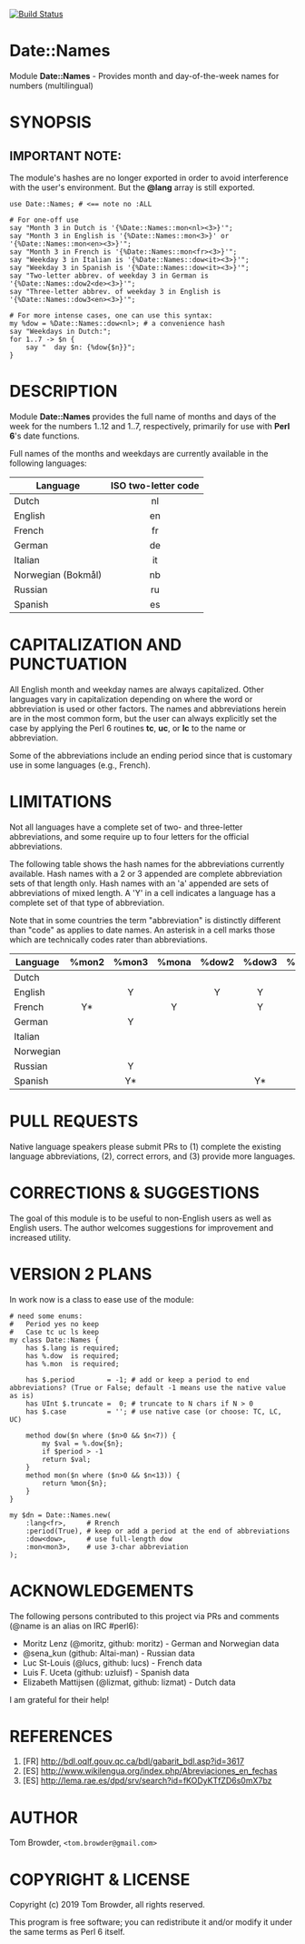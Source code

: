 [![Build Status](https://travis-ci.org/tbrowder/Date-Names-Perl6.svg?branch=master)](https://travis-ci.org/tbrowder/Date-Names-Perl6)

Date::Names
===========

Module **Date::Names** - Provides month and day-of-the-week names for numbers (multilingual)

SYNOPSIS
========

## IMPORTANT NOTE:

The module's hashes are no longer exported in order to avoid interference with the user's environment.
But the **@lang** array is still exported.

~~~perl6
use Date::Names; # <== note no :ALL

# For one-off use
say "Month 3 in Dutch is '{%Date::Names::mon<nl><3>}'";
say "Month 3 in English is '{%Date::Names::mon<3>}' or '{%Date::Names::mon<en><3>}'";
say "Month 3 in French is '{%Date::Names::mon<fr><3>}'";
say "Weekday 3 in Italian is '{%Date::Names::dow<it><3>}'";
say "Weekday 3 in Spanish is '{%Date::Names::dow<it><3>}'";
say "Two-letter abbrev. of weekday 3 in German is '{%Date::Names::dow2<de><3>}'";
say "Three-letter abbrev. of weekday 3 in English is '{%Date::Names::dow3<en><3>}'";

# For more intense cases, one can use this syntax:
my %dow = %Date::Names::dow<nl>; # a convenience hash
say "Weekdays in Dutch:";
for 1..7 -> $n {
    say "  day $n: {%dow{$n}}";
}
~~~


DESCRIPTION
===========

Module **Date::Names** provides the full name of months and days of the week for
the numbers 1..12 and 1..7, respectively, primarily for use with
**Perl 6**'s date functions.

Full names of the months and weekdays are currently available in the
following languages:

  Language | ISO two-letter code
  ---      | :---:
  Dutch    | nl
  English  | en
  French   | fr
  German   | de
  Italian  | it
  Norwegian (Bokmål) | nb
  Russian  | ru
  Spanish  | es

CAPITALIZATION AND PUNCTUATION
==============================

All English month and weekday names are always capitalized.
Other languages vary in capitalization depending on where
the word or abbreviation is used or other factors. The
names and abbreviations herein are in the most common form,
but the user can always explicitly set the case by applying
the Perl 6 routines **tc**, **uc**, or **lc** to the name or
abbreviation.

Some of the abbreviations include an ending period since that is
customary use in some languages (e.g., French).

LIMITATIONS
===========

Not all languages have a complete set of two- and three-letter
abbreviations, and some require up to four letters for the official
abbreviations.

The following table shows the hash names for the abbreviations
currently available. Hash names with a 2 or 3 appended are complete
abbreviation sets of that length only.  Hash names with an 'a'
appended are sets of abbreviations of mixed length.  A 'Y' in a cell
indicates a language has a complete set of that type of abbreviation.

Note that in some countries the term "abbreviation" is distinctly
different than "code" as applies to date names. An asterisk in a cell
marks those which are technically codes rater than abbreviations.

Language | %mon2 | %mon3 | %mona | %dow2 | %dow3 | %dowa
---      | :---: | :---: | :---: | :---: | :---: | :---:
Dutch    |       |       |       |       |       |
English  |       |   Y   |       |   Y   |   Y   |
French   |   Y*  |       |   Y   |       |   Y   |   Y
German   |       |   Y   |       |       |       |
Italian  |       |       |       |       |       |
Norwegian|       |       |       |       |       |
Russian  |       |   Y   |       |       |       |   Y
Spanish  |       |   Y*  |       |       |   Y*  |

PULL REQUESTS
=============

Native language speakers please submit PRs to (1) complete the
existing language abbreviations, (2), correct errors, and (3) provide
more languages.

CORRECTIONS & SUGGESTIONS
=========================

The goal of this module is to be useful to non-English users as well
as English users. The author welcomes suggestions for improvement
and increased utility.

VERSION 2 PLANS
===============

In work now is a class to ease use of the module:

~~~perl6
# need some enums:
#   Period yes no keep
#   Case tc uc ls keep
my class Date::Names {
    has $.lang is required;
    has %.dow  is required;
    has %.mon  is required;

    has $.period        = -1; # add or keep a period to end abbreviations? (True or False; default -1 means use the native value as is)
    has UInt $.truncate =  0; # truncate to N chars if N > 0
    has $.case          = ''; # use native case (or choose: TC, LC, UC)

    method dow($n where ($n>0 && $n<7)) {
        my $val = %.dow{$n};
        if $period > -1
        return $val;
    }
    method mon($n where ($n>0 && $n<13)) {
        return %mon{$n};
    }
}

my $dn = Date::Names.new(
    :lang<fr>,     # Rrench
    :period(True), # keep or add a period at the end of abbreviations
    :dow<dow>,     # use full-length dow
    :mon<mon3>,    # use 3-char abbreviation
);
~~~


ACKNOWLEDGEMENTS
================

The following persons contributed to this project via PRs and
comments (@name is an alias on IRC #perl6):

+ Moritz Lenz (@moritz, github: moritz) - German and Norwegian data
+ @sena_kun (github: Altai-man) - Russian data
+ Luc St-Louis (@lucs, github: lucs) - French data
+ Luis F. Uceta (github: uzluisf) - Spanish data
+ Elizabeth Mattijsen (@lizmat, github: lizmat) - Dutch data

I am grateful for their help!

REFERENCES
==========

1. [FR] <http://bdl.oqlf.gouv.qc.ca/bdl/gabarit_bdl.asp?id=3617>
2. [ES] <http://www.wikilengua.org/index.php/Abreviaciones_en_fechas>
3. [ES] <http://lema.rae.es/dpd/srv/search?id=fKODyKTfZD6s0mX7bz>

AUTHOR
======

Tom Browder, `<tom.browder@gmail.com> `

COPYRIGHT & LICENSE
===================

Copyright (c) 2019 Tom Browder, all rights reserved.

This program is free software; you can redistribute it and/or modify
it under the same terms as Perl 6 itself.

